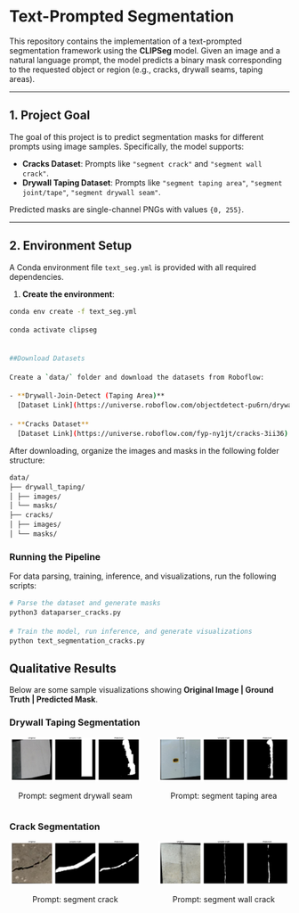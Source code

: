 # Text-Prompted Segmentation

This repository contains the implementation of a text-prompted segmentation framework using the **CLIPSeg** model. Given an image and a natural language prompt, the model predicts a binary mask corresponding to the requested object or region (e.g., cracks, drywall seams, taping areas).

---

## 1. Project Goal

The goal of this project is to predict segmentation masks for different prompts using image samples. Specifically, the model supports:

- **Cracks Dataset**: Prompts like `"segment crack"` and `"segment wall crack"`.
- **Drywall Taping Dataset**: Prompts like `"segment taping area"`, `"segment joint/tape"`, `"segment drywall seam"`.

Predicted masks are single-channel PNGs with values `{0, 255}`.

---

## 2. Environment Setup

A Conda environment file `text_seg.yml` is provided with all required dependencies.

1. **Create the environment**:
```bash
conda env create -f text_seg.yml

conda activate clipseg


##Download Datasets

Create a `data/` folder and download the datasets from Roboflow:

- **Drywall-Join-Detect (Taping Area)**  
  [Dataset Link](https://universe.roboflow.com/objectdetect-pu6rn/drywall-join-detect)

- **Cracks Dataset**  
  [Dataset Link](https://universe.roboflow.com/fyp-ny1jt/cracks-3ii36)

```

After downloading, organize the images and masks in the following folder structure:
```bash
data/
├── drywall_taping/
│ ├── images/
│ └── masks/
├── cracks/
│ ├── images/
│ └── masks/
```

### Running the Pipeline  

For data parsing, training, inference, and visualizations, run the following scripts:

```bash
# Parse the dataset and generate masks
python3 dataparser_cracks.py  

# Train the model, run inference, and generate visualizations
python text_segmentation_cracks.py  
```

## Qualitative Results

Below are some sample visualizations showing **Original Image | Ground Truth | Predicted Mask**.

### Drywall Taping Segmentation

<p align="center">
  <div style="display: flex; justify-content: center; gap: 30px;">
    <div align="center">
      <img src="assets/2000x1500_76_resized_jpg.rf.74a24aee0b45e542adfe7e29c65bf54b.jpg" width="250"/>
      <p>Prompt: segment drywall seam</p>
    </div>
    <div align="center">
      <img src="assets/IMG_20220627_111635-jpg_1500x2000_jpg.rf.9abe283ac5d1bd082236eff0a0b63c51.jpg" width="250"/>
      <p>Prompt: segment taping area</p>
    </div>
  </div>
</p>

### Crack Segmentation

<p align="center">
  <div style="display: flex; justify-content: center; gap: 30px;">
    <div align="center">
      <img src="assets/578_segment_wall_crack.png" width="250"/>
      <p>Prompt: segment crack</p>
    </div>
    <div align="center">
      <img src="assets/3566_segment_crack.png" width="250"/>
      <p>Prompt: segment wall crack</p>
    </div>
  </div>
</p>
